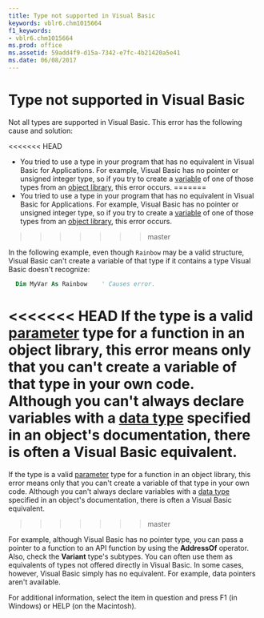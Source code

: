```yaml
---
title: Type not supported in Visual Basic
keywords: vblr6.chm1015664
f1_keywords:
- vblr6.chm1015664
ms.prod: office
ms.assetid: 59add4f9-d15a-7342-e7fc-4b21420a5e41
ms.date: 06/08/2017
---
```



# Type not supported in Visual Basic

Not all types are supported in Visual Basic. This error has the following cause and solution:

<<<<<<< HEAD
- You tried to use a type in your program that has no equivalent in Visual Basic for Applications. For example, Visual Basic has no pointer or unsigned integer type, so if you try to create a [variable](../../Glossary/vbe-glossary.md) of one of those types from an [object library](../../Glossary/vbe-glossary.md), this error occurs. 
=======
- You tried to use a type in your program that has no equivalent in Visual Basic for Applications. For example, Visual Basic has no pointer or unsigned integer type, so if you try to create a [variable](../../Glossary/vbe-glossary.md#variable) of one of those types from an [object library](../../Glossary/vbe-glossary.md#object-library), this error occurs. 
>>>>>>> master

  In the following example, even though  `Rainbow` may be a valid structure, Visual Basic can't create a variable of that type if it contains a type Visual Basic doesn't recognize:
    
  ```vb
    Dim MyVar As Rainbow    ' Causes error. 
  ```

<<<<<<< HEAD
  If the type is a valid [parameter](../../Glossary/vbe-glossary.md) type for a function in an object library, this error means only that you can't create a variable of that type in your own code. Although you can't always declare variables with a [data type](../../Glossary/vbe-glossary.md) specified in an object's documentation, there is often a Visual Basic equivalent. 
=======
  If the type is a valid [parameter](../../Glossary/vbe-glossary.md#parameter) type for a function in an object library, this error means only that you can't create a variable of that type in your own code. Although you can't always declare variables with a [data type](../../Glossary/vbe-glossary.md#data-type) specified in an object's documentation, there is often a Visual Basic equivalent. 
>>>>>>> master
  
  For example, although Visual Basic has no pointer type, you can pass a pointer to a function to an API function by using the **AddressOf** operator. Also, check the **Variant** type's subtypes. You can often use them as equivalents of types not offered directly in Visual Basic. In some cases, however, Visual Basic simply has no equivalent. For example, data pointers aren't available.
    

For additional information, select the item in question and press F1 (in Windows) or HELP (on the Macintosh).

